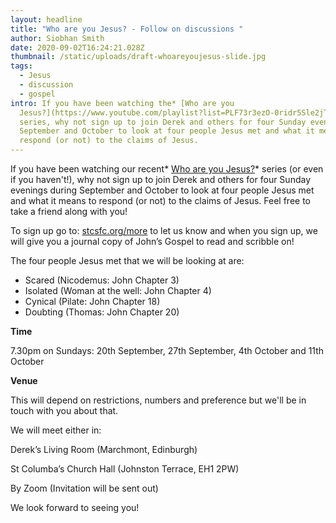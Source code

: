 ```yaml
---
layout: headline
title: "Who are you Jesus? - Follow on discussions "
author: Siobhan Smith
date: 2020-09-02T16:24:21.028Z
thumbnail: /static/uploads/draft-whoareyoujesus-slide.jpg
tags:
  - Jesus
  - discussion
  - gospel
intro: If you have been watching the* [Who are you
  Jesus?](https://www.youtube.com/playlist?list=PLF73r3ezO-0ridr5Sle2jT-IeUygnu0at)*
  series, why not sign up to join Derek and others for four Sunday evenings in
  September and October to look at four people Jesus met and what it means to
  respond (or not) to the claims of Jesus.
---
```

If you have been watching our recent* [Who are you Jesus?](https://www.youtube.com/playlist?list=PLF73r3ezO-0ridr5Sle2jT-IeUygnu0at)* series (or even if you haven't!), why not sign up to join Derek and others for four Sunday evenings during September and October to look at four people Jesus met and what it means to respond (or not) to the claims of Jesus. Feel free to take a friend along with you!

To sign up go to: [stcsfc.org/more](https://stcs.elvanto.eu/form/?id=8598e2dc-a9d3-460b-b45f-314215955fe9) to let us know and when you sign up, we will give you a journal copy of John’s Gospel to read and scribble on!

The four people Jesus met that we will be looking at are:

* Scared (Nicodemus: John Chapter 3)
* Isolated (Woman at the well: John Chapter 4)
* Cynical (Pilate: John Chapter 18)
* Doubting (Thomas: John Chapter 20)

**Time**

7.30pm on Sundays: 20th September, 27th September, 4th October and 11th October

**Venue**

This will depend on restrictions, numbers and preference but we'll be in touch with you about that. 

We will meet either in:

Derek’s Living Room (Marchmont, Edinburgh)

St Columba’s Church Hall (Johnston Terrace, EH1 2PW)

By Zoom (Invitation will be sent out)

We look forward to seeing you!